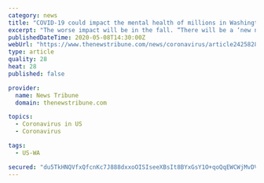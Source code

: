 ```yaml
---
category: news
title: "COVID-19 could impact the mental health of millions in Washington state, experts say"
excerpt: "The worse impact will be in the fall. “There will be a ‘new normal.’ It’s going to be all right, but it’s not going to be the same as it was,” said Kira Mauseth, a clinical psychologist."
publishedDateTime: 2020-05-08T14:30:00Z
webUrl: "https://www.thenewstribune.com/news/coronavirus/article242582871.html"
type: article
quality: 28
heat: 28
published: false

provider:
  name: News Tribune
  domain: thenewstribune.com

topics:
  - Coronavirus in US
  - Coronavirus

tags:
  - US-WA

secured: "du5TkHNQVfxQfcnKc7J888dxxoOISIseeXBsIt8BYxGsY1O+qoQqEWCWjMvDVp/rltNwbFAiC2hsw5PpHKDbFwYrWtb8rKT9WKxk0OjD4LDAMY1sY0PiBqWH+q2EvgsifMnqETy9Nm3VwnY025lPFka5riyzMN2alJuJ0kXA6SPkCUJIibZO0IQObuEzKJwsmxmGI+ttxUejMZXTk0fJAe/2tdw2wi8Rm7EWO/5AUcCNGm6TdiO4eRdhrZYEARD5UpkFE190rgkbIKmejez2Sge4nLFeIg79LQYrZZGl819wXUVY6a9Bxb1925Hc//i+K3cDA2LRPMwc/nMJr8vtg1vlyoaes3Ksy1zVLuopUsTRUbitAgByGQmwAo4asf3XwuW/lred9TvCtJ1m+IzzgalRzkrc8k7yG9WN8JY5kGOkE29hfEkF4W+/lihJc41eh9RyQHe3I05rWxVA1jzcyhsdvfk7p3inFlfkqMSj20o=;mXuD4iDTNJaLGCbcbqyGsw=="
---
```


